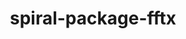 ---
title: "spiral-package-fftx"
layout: cache
categories: [package, develop]
meta: {"compilers": ["gcc@11.4.0", "gcc@9.4.0"], "num_specs": 12, "num_specs_by_stack": {"e4s": 5, "e4s-neoverse-v2": 5, "e4s-neoverse_v1": 1, "e4s-power": 1, "e4s-rocm-external": 5, "root": 12}, "oss": ["ubuntu20.04", "ubuntu22.04"], "platforms": ["linux"], "stacks": ["e4s", "e4s-neoverse-v2", "e4s-neoverse_v1", "e4s-power", "e4s-rocm-external", "root"], "targets": ["neoverse_v1", "neoverse_v2", "ppc64le", "x86_64_v3"], "versions": ["1.3.0"]}
spec_details: [{"compiler": "gcc@11.4.0", "hash": "2wuqcruryn4celxe3lex4opw3vsblvsl", "os": "ubuntu22.04", "platform": "linux", "size": "-", "stacks": ["e4s", "e4s-rocm-external", "root"], "target": "x86_64_v3", "variants": ["build_system=generic"], "versions": ["1.3.0"]}, {"compiler": "gcc@11.4.0", "hash": "5773wb6l6wso7qaajqrnavgnklbajzeu", "os": "ubuntu22.04", "platform": "linux", "size": "-", "stacks": ["e4s", "e4s-rocm-external", "root"], "target": "x86_64_v3", "variants": ["build_system=generic"], "versions": ["1.3.0"]}, {"compiler": "gcc@11.4.0", "hash": "5mlx2pptruzmorklsrbs5q7hsrwtlqgl", "os": "ubuntu22.04", "platform": "linux", "size": "-", "stacks": ["e4s-neoverse-v2", "root"], "target": "neoverse_v2", "variants": ["build_system=generic"], "versions": ["1.3.0"]}, {"compiler": "gcc@11.4.0", "hash": "63mennk2lelena6xfw4bibxzyetj454f", "os": "ubuntu22.04", "platform": "linux", "size": "-", "stacks": ["e4s-neoverse-v2", "root"], "target": "neoverse_v2", "variants": ["build_system=generic"], "versions": ["1.3.0"]}, {"compiler": "gcc@11.4.0", "hash": "76w4p3vtdeitu6p57vnrj3xucdh6mvqw", "os": "ubuntu22.04", "platform": "linux", "size": "-", "stacks": ["e4s-neoverse_v1", "root"], "target": "neoverse_v1", "variants": ["build_system=generic"], "versions": ["1.3.0"]}, {"compiler": "gcc@11.4.0", "hash": "cdkqknp7n3ukvzuh4fnjdei37ouvoz6o", "os": "ubuntu22.04", "platform": "linux", "size": "-", "stacks": ["e4s", "e4s-rocm-external", "root"], "target": "x86_64_v3", "variants": ["build_system=generic"], "versions": ["1.3.0"]}, {"compiler": "gcc@11.4.0", "hash": "j3v555jbfmhgnbqgz4hwtvot35etemif", "os": "ubuntu22.04", "platform": "linux", "size": "-", "stacks": ["e4s-neoverse-v2", "root"], "target": "neoverse_v2", "variants": ["build_system=generic"], "versions": ["1.3.0"]}, {"compiler": "gcc@11.4.0", "hash": "r64rgz7nk7kgpezaxyjazxsblorowqzx", "os": "ubuntu22.04", "platform": "linux", "size": "-", "stacks": ["e4s", "e4s-rocm-external", "root"], "target": "x86_64_v3", "variants": ["build_system=generic"], "versions": ["1.3.0"]}, {"compiler": "gcc@11.4.0", "hash": "rtpv2rpha2wnpbix7ljh24xs2sjctgtl", "os": "ubuntu22.04", "platform": "linux", "size": "-", "stacks": ["e4s-neoverse-v2", "root"], "target": "neoverse_v2", "variants": ["build_system=generic"], "versions": ["1.3.0"]}, {"compiler": "gcc@9.4.0", "hash": "vbcp2mfcwdwtkve6dhwwuev6p6ts3xbz", "os": "ubuntu20.04", "platform": "linux", "size": "-", "stacks": ["e4s-power", "root"], "target": "ppc64le", "variants": ["build_system=generic"], "versions": ["1.3.0"]}, {"compiler": "gcc@11.4.0", "hash": "zazzmxn2eg2mk73inip3txvcgtwwlv6i", "os": "ubuntu22.04", "platform": "linux", "size": "-", "stacks": ["e4s-neoverse-v2", "root"], "target": "neoverse_v2", "variants": ["build_system=generic"], "versions": ["1.3.0"]}, {"compiler": "gcc@11.4.0", "hash": "zug5aeffttdyicrltcb4wmd66slkxm4h", "os": "ubuntu22.04", "platform": "linux", "size": "-", "stacks": ["e4s", "e4s-rocm-external", "root"], "target": "x86_64_v3", "variants": ["build_system=generic"], "versions": ["1.3.0"]}]
---